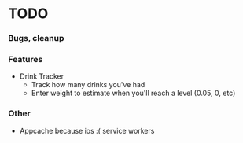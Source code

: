 # TODO

### Bugs, cleanup



### Features

* Drink Tracker
  * Track how many drinks you've had
  * Enter weight to estimate when you'll reach a level (0.05, 0, etc)


### Other

* Appcache because ios :( service workers
